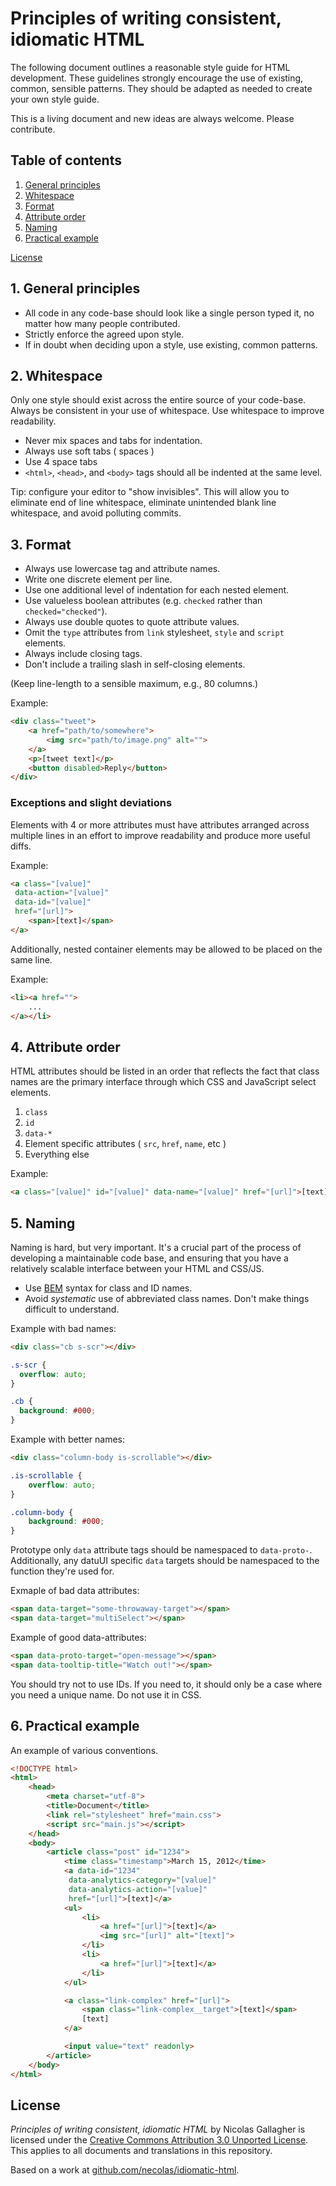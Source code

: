 # Principles of writing consistent, idiomatic HTML

The following document outlines a reasonable style guide for HTML development.
These guidelines strongly encourage the use of existing, common, sensible
patterns. They should be adapted as needed to create your own style guide.

This is a living document and new ideas are always welcome. Please
contribute.


## Table of contents

1. [General principles](#general-principles)
2. [Whitespace](#whitespace)
3. [Format](#format)
4. [Attribute order](#attribute-order)
5. [Naming](#naming)
6. [Practical example](#example)

[License](#license)


<a name="general-principles"></a>
## 1. General principles

* All code in any code-base should look like a single person typed it, no
  matter how many people contributed.
* Strictly enforce the agreed upon style.
* If in doubt when deciding upon a style, use existing, common patterns.


<a name="whitespace"></a>
## 2. Whitespace

Only one style should exist across the entire source of your code-base. Always
be consistent in your use of whitespace. Use whitespace to improve
readability.

* Never mix spaces and tabs for indentation.
* Always use soft tabs ( spaces )
* Use 4 space tabs
* `<html>`, `<head>`, and `<body>` tags should all be indented at the same level.

Tip: configure your editor to "show invisibles". This will allow you to
eliminate end of line whitespace, eliminate unintended blank line whitespace,
and avoid polluting commits.


<a name="format"></a>
## 3. Format

* Always use lowercase tag and attribute names.
* Write one discrete element per line.
* Use one additional level of indentation for each nested element.
* Use valueless boolean attributes (e.g. `checked` rather than
  `checked="checked"`).
* Always use double quotes to quote attribute values.
* Omit the `type` attributes from `link` stylesheet, `style` and `script`
  elements.
* Always include closing tags.
* Don't include a trailing slash in self-closing elements.

(Keep line-length to a sensible maximum, e.g., 80 columns.)

Example:

```html
<div class="tweet">
    <a href="path/to/somewhere">
        <img src="path/to/image.png" alt="">
    </a>
    <p>[tweet text]</p>
    <button disabled>Reply</button>
</div>
```

### Exceptions and slight deviations

Elements with 4 or more attributes must have attributes arranged across multiple
lines in an effort to improve readability and produce more useful diffs.

Example:

```html
<a class="[value]"
 data-action="[value]"
 data-id="[value]"
 href="[url]">
    <span>[text]</span>
</a>
```

Additionally, nested container elements may be allowed to be placed on the same line.

Example:

```html
<li><a href="">
    ...
</a></li>
```


<a name="attribute-order"></a>
## 4. Attribute order

HTML attributes should be listed in an order that reflects the fact that class
names are the primary interface through which CSS and JavaScript select
elements.

1. `class`
2. `id`
3. `data-*`
4. Element specific attributes ( `src`, `href`, `name`, etc )
5. Everything else

Example:

````html
<a class="[value]" id="[value]" data-name="[value]" href="[url]">[text]</a>
````


<a name="naming"></a>
## 5. Naming

Naming is hard, but very important. It's a crucial part of the process of
developing a maintainable code base, and ensuring that you have a relatively
scalable interface between your HTML and CSS/JS.

* Use [BEM](http://csswizardry.com/2013/01/mindbemding-getting-your-head-round-bem-syntax/) syntax for class and ID names.
* Avoid _systematic_ use of abbreviated class names. Don't make things
  difficult to understand.

Example with bad names:

```html
<div class="cb s-scr"></div>
```

```css
.s-scr {
  overflow: auto;
}

.cb {
  background: #000;
}
```

Example with better names:

```html
<div class="column-body is-scrollable"></div>
```

```css
.is-scrollable {
    overflow: auto;
}

.column-body {
    background: #000;
}
```

Prototype only `data` attribute tags should be namespaced to `data-proto-`. Additionally, any datuUI specific `data` targets should be namespaced to the function they're used for.

Exmaple of bad data attributes:

```html
<span data-target="some-throwaway-target"></span>
<span data-target="multiSelect"></span>
```

Example of good data-attributes:

```html
<span data-proto-target="open-message"></span>
<span data-tooltip-title="Watch out!"></span>
```

You should try not to use IDs. If you need to, it should only be a case where you need a unique name. Do not use it in CSS.

<a name="example"></a>
## 6. Practical example

An example of various conventions.

```html
<!DOCTYPE html>
<html>
    <head>
        <meta charset="utf-8">
        <title>Document</title>
        <link rel="stylesheet" href="main.css">
        <script src="main.js"></script>
    </head>
    <body>
        <article class="post" id="1234">
            <time class="timestamp">March 15, 2012</time>
            <a data-id="1234"
             data-analytics-category="[value]"
             data-analytics-action="[value]"
             href="[url]">[text]</a>
            <ul>
                <li>
                    <a href="[url]">[text]</a>
                    <img src="[url]" alt="[text]">
                </li>
                <li>
                    <a href="[url]">[text]</a>
                </li>
            </ul>

            <a class="link-complex" href="[url]">
                <span class="link-complex__target">[text]</span>
                [text]
            </a>

            <input value="text" readonly>
        </article>
    </body>
</html>
```


<a name="license"></a>
## License

_Principles of writing consistent, idiomatic HTML_ by Nicolas Gallagher is
licensed under the [Creative Commons Attribution 3.0 Unported
License](http://creativecommons.org/licenses/by/3.0/). This applies to all
documents and translations in this repository.

Based on a work at
[github.com/necolas/idiomatic-html](https://github.com/necolas/idiomatic-html).
